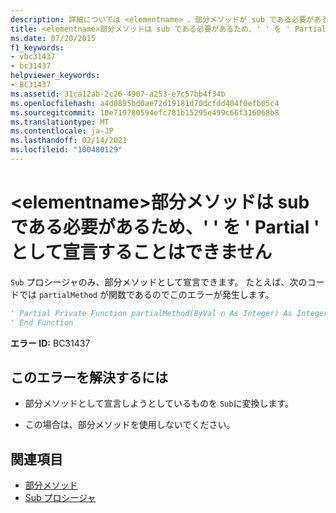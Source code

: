 ```yaml
---
description: 詳細については <elementname> 、部分メソッドが sub である必要があるため、' ' を ' Partial ' として宣言することはできません
title: <elementname>部分メソッドは sub である必要があるため、' ' を ' Partial ' として宣言することはできません
ms.date: 07/20/2015
f1_keywords:
- vbc31437
- bc31437
helpviewer_keywords:
- BC31437
ms.assetid: 31ca12ab-2c26-4907-a253-e7c57bb4f34b
ms.openlocfilehash: a4d0895bd0ae72d19181d70dcfdd404f0efb05c4
ms.sourcegitcommit: 10e719780594efc781b15295e499c66f316068b8
ms.translationtype: MT
ms.contentlocale: ja-JP
ms.lasthandoff: 02/14/2021
ms.locfileid: "100480129"
---
```

# <a name="elementname-cannot-be-declared-partial-because-partial-methods-must-be-subs"></a>\<elementname>部分メソッドは sub である必要があるため、' ' を ' Partial ' として宣言することはできません

`Sub` プロシージャのみ、部分メソッドとして宣言できます。 たとえば、次のコードでは `partialMethod` が関数であるのでこのエラーが発生します。  
  
```vb  
' Partial Private Function partialMethod(ByVal n As Integer) As Integer  
' End Function  
```  
  
 **エラー ID:** BC31437  
  
## <a name="to-correct-this-error"></a>このエラーを解決するには  
  
- 部分メソッドとして宣言しようとしているものを `Sub`に変換します。  
  
- この場合は、部分メソッドを使用しないでください。  
  
## <a name="see-also"></a>関連項目

- [部分メソッド](../programming-guide/language-features/procedures/partial-methods.md)
- [Sub プロシージャ](../programming-guide/language-features/procedures/sub-procedures.md)
